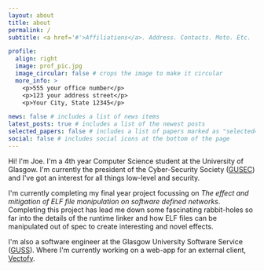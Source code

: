 ```yaml
---
layout: about
title: about
permalink: /
subtitle: <a href='#'>Affiliations</a>. Address. Contacts. Moto. Etc.

profile:
  align: right
  image: prof_pic.jpg
  image_circular: false # crops the image to make it circular
  more_info: >
    <p>555 your office number</p>
    <p>123 your address street</p>
    <p>Your City, State 12345</p>

news: false # includes a list of news items
latest_posts: true # includes a list of the newest posts
selected_papers: false # includes a list of papers marked as "selected={true}"
social: false # includes social icons at the bottom of the page
---
```


Hi! I'm Joe. I'm a 4th year Computer Science student at the University of Glasgow. I'm currently the president of the Cyber-Security Society ([GUSEC](https://gusecurity.github.io/)) and I've got an interest for all things low-level and security.

I'm currently completing my final year project focussing on _The effect and mitigation of ELF file manipulation on software defined networks_. Completing this project has lead me down some fascinating rabbit-holes so far into the details of the runtime linker and how ELF files can be manipulated out of spec to create interesting and novel effects.

I'm also a software engineer at the Glasgow University Software Service ([GUSS](https://guss.org.uk/)). Where I'm currently working on a web-app for an external client, [Vectofy](https://vectofy.co.uk/).
